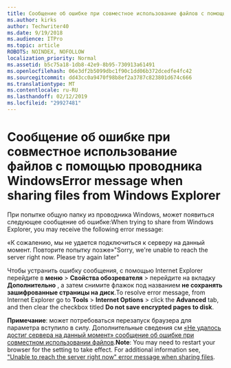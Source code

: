 ```yaml
---
title: Сообщение об ошибке при совместное использование файлов с помощью проводника Windows
ms.author: kirks
author: Techwriter40
ms.date: 9/19/2018
ms.audience: ITPro
ms.topic: article
ROBOTS: NOINDEX, NOFOLLOW
localization_priority: Normal
ms.assetid: b5c75a18-1db8-42e9-8b95-730913a61491
ms.openlocfilehash: 06e3df2b5099dbc1f90c1dd06b372dcedfe4fc42
ms.sourcegitcommit: dd43cc0a9470f98b8ef2a3787c823801d674c666
ms.translationtype: MT
ms.contentlocale: ru-RU
ms.lasthandoff: 02/12/2019
ms.locfileid: "29927481"
---
```

# <a name="error-message-when-sharing-files-from-windows-explorer"></a><span data-ttu-id="315e1-102">Сообщение об ошибке при совместное использование файлов с помощью проводника Windows</span><span class="sxs-lookup"><span data-stu-id="315e1-102">Error message when sharing files from Windows Explorer</span></span>

<span data-ttu-id="315e1-103">При попытке общую папку из проводника Windows, может появиться следующее сообщение об ошибке:</span><span class="sxs-lookup"><span data-stu-id="315e1-103">When trying to share from Windows Explorer, you may receive the following error message:</span></span>
  
<span data-ttu-id="315e1-p101">«К сожалению, мы не удается подключиться к серверу на данный момент. Повторите попытку позже»</span><span class="sxs-lookup"><span data-stu-id="315e1-p101">"Sorry, we're unable to reach the server right now. Please try again later"</span></span>
  
<span data-ttu-id="315e1-106">Чтобы устранить ошибку сообщения, с помощью Internet Explorer перейдите в **меню** \> **Свойства обозревателя** \> перейдите на вкладку **Дополнительно** , а затем снимите флажок под названием **не сохранять зашифрованные страницы на диск**.</span><span class="sxs-lookup"><span data-stu-id="315e1-106">To resolve error message, from Internet Explorer go to **Tools** \> **Internet Options** \> click the **Advanced** tab, and then clear the checkbox titled **Do not save encrypted pages to disk**.</span></span> 
  
 <span data-ttu-id="315e1-p102">**Примечание**: может потребоваться перезапуск браузера для параметра вступило в силу. Дополнительные сведения см [«Не удалось достиг сервера на данный момент» сообщение об ошибке при совместном использовании файлов](https://go.microsoft.com/fwlink/?linkid=2022914).</span><span class="sxs-lookup"><span data-stu-id="315e1-p102">**Note**: You may need to restart your browser for the setting to take effect. For additional information see, ["Unable to reach the server right now" error message when sharing files](https://go.microsoft.com/fwlink/?linkid=2022914).</span></span>
  

